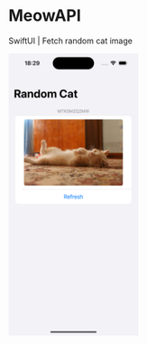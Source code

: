 # MeowAPI
SwiftUI | Fetch random cat image

<img height="500" src="https://github.com/sol0vanti/MeowAPI/blob/main/preview/appPreview.png" alt="App preview">

